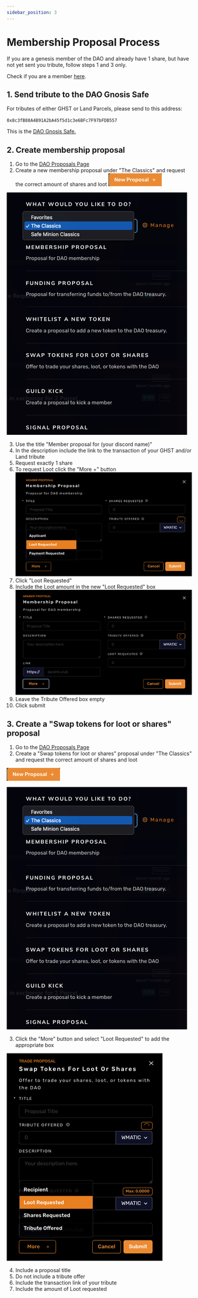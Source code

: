 ```yaml
---
sidebar_position: 3
---
```


# Membership Proposal Process

If you are a genesis member of the DAO and already have 1 share, but have not yet sent you tribute, follow steps 1 and 3 only.

Check if you are a member [here](https://app.daohaus.club/dao/0x89/0xb60374ae550f6ab6d18e7c9cfafa04ff310235c1/members).

## 1. Send tribute to the DAO Gnosis Safe

For tributes of either GHST or Land Parcels, please send to this address:

`0x8c3fB88A4B91A2bA45f5d1c3e6BFc7F97bFDB557`

This is the [DAO Gnosis Safe.](https://gnosis-safe.io/app/matic:0x8c3fB88A4B91A2bA45f5d1c3e6BFc7F97bFDB557/balances)

## 2. Create membership proposal

1. Go to the [DAO Proposals Page](https://app.daohaus.club/dao/0x89/0xb60374ae550f6ab6d18e7c9cfafa04ff310235c1/proposals)
2. Create a new membership proposal under "The Classics"  and request the correct amount of shares and loot
![Example banner](../static/img/proposal-button.png)

![Example banner](../static/img/the-classics-menu.png)

3. Use the title "Member proposal for (your discord name)"
4. In the description include the link to the transaction of your GHST and/or Land tribute
5. Request exactly 1 share
6. To request Loot click the "More +" button
![Example banner](../static/img/loot-requested-menu.png)
7. Click "Loot Requested"
8. Include the Loot amount in the new "Loot Requested" box
![Example banner](../static/img/final-proposal-form.png)
9. Leave the Tribute Offered box empty
10. Click submit

## 3. Create a "Swap tokens for loot or shares" proposal

1. Go to the [DAO Proposals Page](https://app.daohaus.club/dao/0x89/0xb60374ae550f6ab6d18e7c9cfafa04ff310235c1/proposals)
2. Create a "Swap tokens for loot or shares" proposal under "The Classics"  and request the correct amount of shares and loot

![Example banner](../static/img/proposal-button.png)

![Example banner](../static/img/the-classics-menu.png)

3. Click the "More" button and select "Loot Requested" to add the appropriate box

![Example banner](../static/img/loot-requested.png)

4. Include a proposal title
5. Do not include a tribute offer
6. Include the transaction link of your tribute
7. Include the amount of Loot requested
